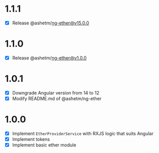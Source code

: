 # 1.1.1

- [x] Release @ashetm/ng-ether@v15.0.0

# 1.1.0

- [x] Release @ashetm/ng-ether@v1.0.0

# 1.0.1

- [x] Downgrade Angular version from 14 to 12
- [x] Modify README.md of @ashetm/ng-ether

# 1.0.0

- [x] Implement `EtherProviderService` with RXJS logic that suits Angular
- [x] Implement tokens
- [x] Implement basic ether module
